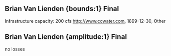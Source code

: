 ## Brian Van Lienden {bounds:1} Final
Infrastructure capacity: 200 cfs
http://www.ccwater.com, 1899-12-30, Other

## Brian Van Lienden {amplitude:1} Final
no losses
